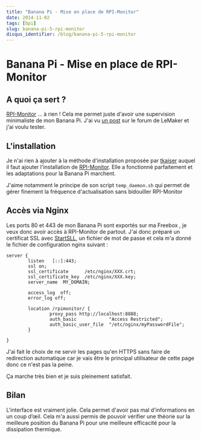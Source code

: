 ```yaml
---
title: "Banana Pi - Mise en place de RPI-Monitor"
date: 2014-11-02
tags: [bpi]
slug: banana-pi-5-rpi-monitor
disqus_identifier: /blog/banana-pi-5-rpi-monitor
---
```

# Banana Pi - Mise en place de RPI-Monitor

## A quoi ça sert ?

[RPI-Monitor](http://rpi-experiences.blogspot.fr/p/rpi-monitor.html) ... à rien ! Cela me permet juste d'avoir une supervision minimaliste de mon Banana Pi. J'ai vu [un post](http://forum.lemaker.org/thread-8137-1-1-.html) sur le forum de LeMaker et j'ai voulu tester.

## L'installation

Je n'ai rien à ajouter à la méthode d'installation proposée par [tkaiser](http://forum.lemaker.org/thread-8137-1-1-.html) auquel il faut ajouter l'installation de [RPI-Monitor](http://rpi-experiences.blogspot.fr/p/rpi-monitor-installation.html). Elle a fonctionné parfaitement et les adaptations pour la Banana Pi marchent.

J'aime notamment le principe de son script `temp_daemon.sh` qui permet de gérer finement la fréquence d'actualisation sans bidouiller RPI-Monitor

## Accès via Nginx

Les ports 80 et 443 de mon Banana Pi sont exportés sur ma Freebox , je veux donc avoir accès à RPI-Monitor de partout. J'ai donc préparé un certificat SSL avec [StartSLL](https-ready), un fichier de mot de passe et cela m'a donné le fichier de configuration nginx suivant :

```nginx
server {
        listen   [::]:443;
        ssl on;
        ssl_certificate      /etc/nginx/XXX.crt;
        ssl_certificate_key  /etc/nginx/XXX.key;
        server_name  MY_DOMAIN;

        access_log  off;
        error_log off;

        location /rpimonitor/ {
                proxy_pass http://localhost:8888;
                auth_basic            "Access Restricted";
                auth_basic_user_file  "/etc/nginx/myPasswordFile";
        }

}

```

J'ai fait le choix de ne servir les pages qu'en HTTPS sans faire de redirection automatique car je vais être le principal utilisateur de cette page donc ce n'est pas la peine.

Ça marche très bien et je suis pleinement satisfait.

## Bilan

L'interface est vraiment jolie. Cela permet d'avoir pas mal d'informations en un coup d’œil. Cela m'a aussi permis de pouvoir vérifier une théorie sur la meilleure position du Banana Pi pour une meilleure efficacité pour la dissipation thermique.